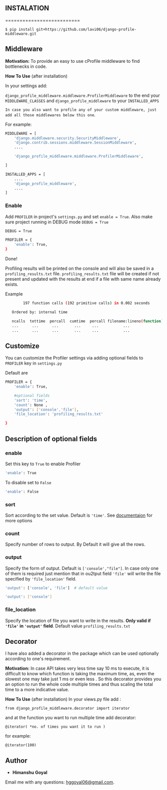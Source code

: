 
## INSTALATION
==========================

```
$ pip install git+https://github.com/lavi06/django-profile-middleware.git
```

## Middleware

 **Motivation:** To provide an easy to use cProfile middleware to find bottlenecks in code.            

**How To Use**
(after installation)

In your settings add:

```django_profile_middleware.middleware.ProfilerMiddleware``` to the end your ```MIDDLEWARE_CLASSES``` and 
```django_profile_middleware``` to your ```INSTALLED_APPS```
 
```In case you also want to profile any of your custom middleware, just add all those middlewares below this one```.


For example:

```bash
MIDDLEWARE = [
    'django.middleware.security.SecurityMiddleware',
    'django.contrib.sessions.middleware.SessionMiddleware',
    ....

    'django_profile_middleware.middleware.ProfilerMiddleware',

]

INSTALLED_APPS = [
    ....
    'django_profile_middleware',
    ....
] 
```
### Enable
Add ```PROFILER``` in project's ```settings.py``` and set ```enable = True```.
Also make sure project running in DEBUG mode ```DEBUG = True```

```bash
DEBUG = True

PROFILER = {
    'enable': True,
}

```
Done!

Profiling results will be printed on the console and will also be saved in a ```profiling_results.txt``` file.
```profiling_results.txt``` file will be created if not present and updated with the results at end if a file with same name already exists.

Example

```bash
        197 function calls (192 primitive calls) in 0.002 seconds

   Ordered by: internal time

   ncalls  tottime  percall  cumtime  percall filename:lineno(function)
   ...      ...      ...       ...     ...           ...
   ...      ...      ...       ...     ...           ...

```

## Customize

You can customize the Profiler settings via adding optional fields to ```PROFILER``` key in ```settings.py```

Default are

```bash
PROFILER = {
    'enable': True,

    #optional fields
    'sort': 'time',
    'count': None ,
    'output': ['console','file'],             
    'file_location': 'profiling_results.txt'

}
```

## Description of optional fields
### enable
Set this key to ```True``` to enable Profiler

```bash
'enable': True
```
To disable set to ```False```
```bash
'enable': False
```

### sort
Sort according to the set value. Default is ```'time'```.
See [documentaion](http://docs.python.org/2/library/profile.html#pstats.Stats.sort_stats) for more options

### count
Specify number of rows to output. By Default it will give all the rows.

### output
Specify the form of output. Default is ```['console',"file"]```. In case only one of them is required just mention that in ou2tput field
```'file'``` will write the file specified by ```'file_location'``` field.


```bash
'output': ['console', 'file']  # default value
```
```bash
'output': ['console']
```


### file_location
Specify the location of file you want to write in the results. **Only valid if ```'file'``` in ```'output'``` field**. Default value ```profiling_results.txt```





## Decorator

I have also added a decorator in the package which can be used optionally according to one's requirement.

**Motivation:** In case API takes very less time say 10 ms to execute, it is difficult to know which function is taking the maximum time, as, even the slowest one may take just 1 ms or even less . 
So this decorator provides you an option to run the whole code multiple times and thus scaling the total time to a more indicative value.

**How To Use**
(after installation)
In your views.py file add :

```
from django_profile_middleware.decorator import iterator
```

and at the function you want to run multiple time add decorator:
```
@iterator( *no. of times you want it to run )
```
for example:
```
@iterator(100)
```

## Author

* **Himanshu Goyal**

Email me with any questions: [hggoyal06@gmail.com](hggoyal06@gmail.com).

